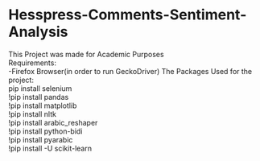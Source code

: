 # Hesspress-Comments-Sentiment-Analysis
This Project was made for Academic Purposes
<br>
Requirements:
<br>
-Firefox Browser(in order to run GeckoDriver)
The Packages Used for the project:
<br>
pip install selenium
<br>
!pip install pandas
<br>
!pip install matplotlib
<br>
!pip install nltk
<br>
!pip install arabic_reshaper
<br>
!pip install python-bidi
<br>
!pip install pyarabic
<br>
!pip install -U scikit-learn
